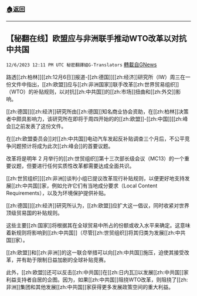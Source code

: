 ###  [:house:返回](README.md)
---


## 【秘翻在线】欧盟应与非洲联手推动WTO改革以对抗中共国
`12/6/2023 12:11 PM UTC 秘密翻譯組G-Translators` [轉載自GNews](https://gnews.org/articles/2077966)

路透[[zh:柏林]][[zh:12月6日]]报道-[[zh:德国]][[zh:经济]]研究所（IW）周三在一份文件中指出，[[zh:欧盟]]应与[[zh:非洲国家]]联手改革[[zh:世界贸易组织]]（WTO）的补贴规则，以对抗[[zh:中共国]]的[[zh:市场]]扭曲和[[zh:外交]]影响。

  

[[zh:德国]][[zh:经济]]研究所由[[zh:德国]]知名商业协会资助，在[[zh:柏林]]决策者中颇具影响力，该研究所在即将于周四开始的的[[zh:欧盟]]-[[zh:中国]][[zh:峰会]]之前发表了这份文件。

在[[zh:欧盟委员会]]对[[zh:中共国]]电动汽车发起反补贴调查三个月后，不公平竞争问题预计将成为此次[[zh:峰会]]的首要议题。

  

改革将是明年 2 月举行的[[zh:世贸组织]]第十三次部长级会议（MC13）的一个重要议题，但要进行任何实质性改革都需要达成全面共识。

  

[[zh:世贸组织]][[zh:非洲]]谈判小组已提议改革现行补贴规则，以便更好地支持发展[[zh:中共国]]家，例如允许它们有当地成分要求（Local Content Requirements），以及为环境保护提供补贴。

[[zh:德国]][[zh:经济]]研究所认为，[[zh:欧盟]]应扩大这一倡议，同时收紧对世界顶级贸易国的补贴规则。

  

这些主要[[zh:国家]]将根据其在全球贸易中所占的份额或收入水平来确定。这意味着新规则将影响到[[zh:中共国]]（尽管[[zh:世贸组织]]将其归类为发展[[zh:中共国]]家）。

  

[[zh:欧盟]]和[[zh:非洲]]的这一联合举措可以向[[zh:中共国]]施压，迫使其接受改革，并有助于限制日益加剧的全球补贴竞赛。

此外，[[zh:欧盟]]还可以反击[[zh:中共国]]在[[zh:日内瓦]]以发展[[zh:中共国]]家利益支持者自居的企图。因为，如果[[zh:中共国]]阻挠WTO改革，则阻挠了[[zh:非洲]]集团和其他发展[[zh:中共国]]家获得更多发展政策空间的重大利益。
